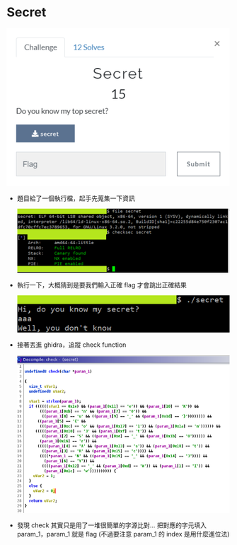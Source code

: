 # Secret
![](https://github.com/Sharkkcode/NISRA_CTF_2021_writeups/blob/main/final_CTF/reverse/Secret/imgs/q.png)
- 題目給了一個執行檔，起手先蒐集一下資訊

    ![](https://github.com/Sharkkcode/NISRA_CTF_2021_writeups/blob/main/final_CTF/reverse/Secret/imgs/checkfile.png)

- 執行一下，大概猜到是要我們輸入正確 flag 才會跳出正確結果

    ![](https://github.com/Sharkkcode/NISRA_CTF_2021_writeups/blob/main/final_CTF/reverse/Secret/imgs/run_test.png)

- 接著丟進 ghidra，追蹤 check function

    ![](https://github.com/Sharkkcode/NISRA_CTF_2021_writeups/blob/main/final_CTF/reverse/Secret/imgs/decompile.png)

- 發現 check 其實只是用了一堆很簡單的字源比對... 把對應的字元填入 param_1，param_1 就是 flag (不過要注意 param_1 的 index 是用什麼進位法)

